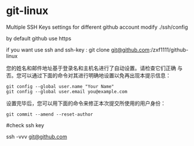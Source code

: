 # git-linux

Multiple SSH Keys settings for different github account modify ./ssh/config

by default github use https 

if you want use ssh and ssh-key : git clone git@github.com:/zxf1111/github-linux

您的姓名和邮件地址基于登录名和主机名进行了自动设置。请检查它们正确
与否。您可以通过下面的命令对其进行明确地设置以免再出现本提示信息：

    git config --global user.name "Your Name"
    git config --global user.email you@example.com

设置完毕后，您可以用下面的命令来修正本次提交所使用的用户身份：

    git commit --amend --reset-author
#check ssh key

ssh -vvv git@github.com
